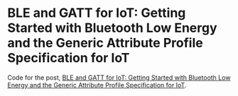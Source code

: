 # BLE and GATT for IoT: Getting Started with Bluetooth Low Energy and the Generic Attribute Profile Specification for IoT

Code for the post, [BLE and GATT for IoT: Getting Started with Bluetooth Low Energy and the Generic Attribute Profile Specification for IoT](https://tinyurl.com/iot-ble-post).
